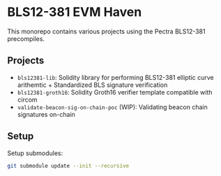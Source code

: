 # BLS12-381 EVM Haven
This monorepo contains various projects using the Pectra BLS12-381 precompiles.

## Projects
- `bls12381-lib`: Solidity library for performing BLS12-381 elliptic curve arithemtic + Standardized BLS signature verification
- `bls12381-groth16`: Solidity Groth16 verifier template compatible with circom
- `validate-beacon-sig-on-chain-poc` (WIP): Validating beacon chain signatures on-chain 

## Setup
Setup submodules:
```bash
git submodule update --init --recursive
```


